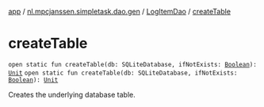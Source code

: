 [app](../../index.md) / [nl.mpcjanssen.simpletask.dao.gen](../index.md) / [LogItemDao](index.md) / [createTable](.)

# createTable

`open static fun createTable(db: SQLiteDatabase, ifNotExists: `[`Boolean`](https://kotlinlang.org/api/latest/jvm/stdlib/kotlin/-boolean/index.html)`): `[`Unit`](https://kotlinlang.org/api/latest/jvm/stdlib/kotlin/-unit/index.html)
`open static fun createTable(db: SQLiteDatabase, ifNotExists: `[`Boolean`](https://kotlinlang.org/api/latest/jvm/stdlib/kotlin/-boolean/index.html)`): `[`Unit`](https://kotlinlang.org/api/latest/jvm/stdlib/kotlin/-unit/index.html)

Creates the underlying database table.

